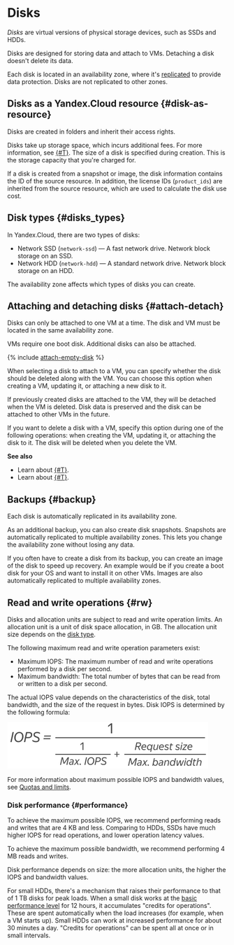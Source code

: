 # Disks

_Disks_ are virtual versions of physical storage devices, such as SSDs and HDDs.

Disks are designed for storing data and attach to VMs. Detaching a disk doesn't delete its data.

Each disk is located in an availability zone, where it's [replicated](#backup) to provide data protection. Disks are not replicated to other zones.

## Disks as a Yandex.Cloud resource {#disk-as-resource}

Disks are created in folders and inherit their access rights.

Disks take up storage space, which incurs additional fees. For more information, see [{#T}](../pricing.md). The size of a disk is specified during creation. This is the storage capacity that you're charged for.

If a disk is created from a snapshot or image, the disk information contains the ID of the source resource. In addition, the license IDs (`product_ids`) are inherited from the source resource, which are used to calculate the disk use cost.

## Disk types {#disks_types}

In Yandex.Cloud, there are two types of disks:

- Network SSD (`network-ssd`) — A fast network drive. Network block storage on an SSD.
- Network HDD (`network-hdd`) — A standard network drive. Network block storage on an HDD.

The availability zone affects which types of disks you can create.

## Attaching and detaching disks {#attach-detach}

Disks can only be attached to one VM at a time. The disk and VM must be located in the same availability zone.

VMs require one boot disk. Additional disks can also be attached.

{% include [attach-empty-disk](../_includes_service/attach-empty-disk.md) %}

When selecting a disk to attach to a VM, you can specify whether the disk should be deleted along with the VM. You can choose this option when creating a VM, updating it, or attaching a new disk to it.

If previously created disks are attached to the VM, they will be detached when the VM is deleted. Disk data is preserved and the disk can be attached to other VMs in the future.

If you want to delete a disk with a VM, specify this option during one of the following operations: when creating the VM, updating it, or attaching the disk to it. The disk will be deleted when you delete the VM.

**See also**

- Learn about [{#T}](../operations/vm-control/vm-attach-disk.md).
- Learn about [{#T}](../operations/vm-control/vm-detach-disk.md).

## Backups {#backup}

Each disk is automatically replicated in its availability zone.

As an additional backup, you can also create disk snapshots. Snapshots are automatically replicated to multiple availability zones. This lets you change the availability zone without losing any data.

If you often have to create a disk from its backup, you can create an image of the disk to speed up recovery. An example would be if you create a boot disk for your OS and want to install it on other VMs. Images are also automatically replicated to multiple availability zones.

## Read and write operations {#rw}

Disks and allocation units are subject to read and write operation limits. An allocation unit is a unit of disk space allocation, in GB. The allocation unit size depends on the [disk type](../concepts/limits.md#limits-disks).

The following maximum read and write operation parameters exist:

* Maximum IOPS: The maximum number of read and write operations performed by a disk per second.
* Maximum bandwidth: The total number of bytes that can be read from or written to a disk per second.

The actual IOPS value depends on the characteristics of the disk, total bandwidth, and the size of the request in bytes. Disk IOPS is determined by the following formula:

![image](../../_assets/compute/iops.svg)

For more information about maximum possible IOPS and bandwidth values, see [Quotas and limits](../concepts/limits.md#limits-disks).

### Disk performance {#performance}

To achieve the maximum possible IOPS, we recommend performing reads and writes that are 4 KB and less. Comparing to HDDs, SSDs have much higher IOPS for read operations, and lower operation latency values.

To achieve the maximum possible bandwidth, we recommend performing 4 MB reads and writes.

Disk performance depends on size: the more allocation units, the higher the IOPS and bandwidth values.

For small HDDs, there's a mechanism that raises their performance to that of 1 TB disks for peak loads. When a small disk works at the [basic performance level](../concepts/limits.md#limits-disks) for 12 hours, it accumulates "credits for operations". These are spent automatically when the load increases (for example, when a VM starts up). Small HDDs can work at increased performance for about 30 minutes a day. "Credits for operations" can be spent all at once or in small intervals.

